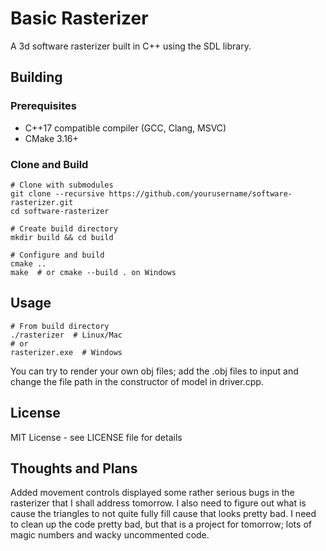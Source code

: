 # Basic Rasterizer

A 3d software rasterizer built in C++ using the SDL library.

## Building

### Prerequisites
- C++17 compatible compiler (GCC, Clang, MSVC)
- CMake 3.16+

### Clone and Build
```
# Clone with submodules
git clone --recursive https://github.com/yourusername/software-rasterizer.git
cd software-rasterizer

# Create build directory
mkdir build && cd build

# Configure and build
cmake ..
make  # or cmake --build . on Windows
```

## Usage
```
# From build directory
./rasterizer  # Linux/Mac
# or
rasterizer.exe  # Windows
```

You can try to render your own obj files; add the .obj files to input and change the file path in the constructor of model in driver.cpp.

## License
MIT License - see LICENSE file for details

## Thoughts and Plans
Added movement controls displayed some rather serious bugs in the rasterizer that I shall address tomorrow. I also need to figure out what is cause the triangles to not quite fully fill cause that looks pretty bad.
I need to clean up the code pretty bad, but that is a project for tomorrow; lots of magic numbers and wacky uncommented code. 